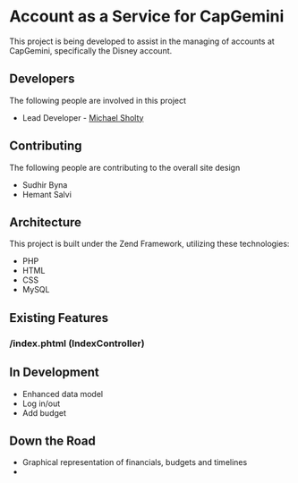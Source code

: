 Account as a Service for CapGemini
===============

This project is being developed to assist in the managing of accounts at CapGemini, specifically the Disney account.

Developers
-------

The following people are involved in this project

* Lead Developer - [Michael Sholty](http://github.com/msholty)

Contributing
------------

The following people are contributing to the overall site design

* Sudhir Byna
* Hemant Salvi

Architecture
------------

This project is built under the Zend Framework, utilizing these technologies:

* PHP
* HTML
* CSS
* MySQL


Existing Features
------------

### /index.phtml (IndexController)



In Development
------------

* Enhanced data model
* Log in/out
* Add budget

Down the Road
------------

* Graphical representation of financials, budgets and timelines
*